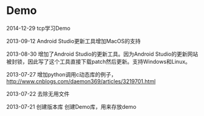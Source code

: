 Demo
====

2014-12-29
tcp学习Demo

2013-09-12
Android Studio更新工具增加MacOS的支持

2013-08-30
增加了Android Studio的更新工具。因为Android Studio的更新网站被封锁，因此写了这个工具直接下载patch然后更新。支持Windows和Linux。

2013-07-27
增加python调用c动态库的例子，http://www.cnblogs.com/daemon369/articles/3219701.html

2013-07-22
去除无用文件

2013-07-21
创建版本库
创建Demo库，用来存放demo
